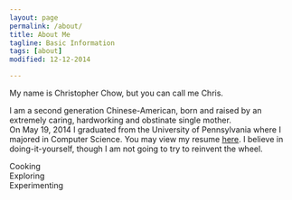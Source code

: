 ```yaml
---
layout: page
permalink: /about/
title: About Me
tagline: Basic Information
tags: [about]
modified: 12-12-2014

---
```


My name is Christopher Chow, but you can call me Chris.

I am a second generation Chinese-American, born and raised by an extremely caring, hardworking and obstinate single mother.  
On May 19, 2014 I graduated from the University of Pennsylvania where I majored in Computer Science. 
You may view my resume [here](https://dl.dropboxusercontent.com/u/35563338/christopher_chow_resume.pdf).
I believe in doing-it-yourself, though I am not going to try to reinvent the wheel.

Cooking  
Exploring  
Experimenting  
